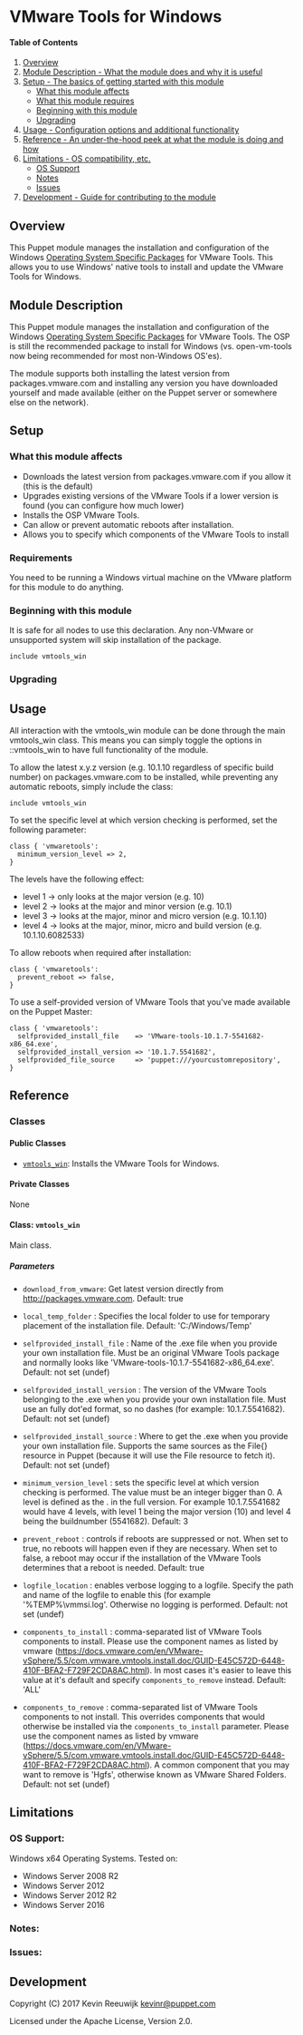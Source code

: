# VMware Tools for Windows

#### Table of Contents

1. [Overview](#overview)
2. [Module Description - What the module does and why it is useful](#module-description)
3. [Setup - The basics of getting started with this module](#setup)
    * [What this module affects](#what-this-module-affects)
    * [What this module requires](#requirements)
    * [Beginning with this module](#beginning-with-this-module)
    * [Upgrading](#upgrading)
4. [Usage - Configuration options and additional functionality](#usage)
5. [Reference - An under-the-hood peek at what the module is doing and how](#reference)
5. [Limitations - OS compatibility, etc.](#limitations)
    * [OS Support](#os-support)
    * [Notes](#notes)
    * [Issues](#issues)
6. [Development - Guide for contributing to the module](#development)

## Overview

This Puppet module manages the installation and configuration of the Windows [Operating System Specific Packages](http://packages.vmware.com/tools/releases/latest/windows/x64) for VMware Tools. This allows you to use Windows' native tools to install and update the VMware Tools for Windows.

## Module Description

This Puppet module manages the installation and configuration of the Windows [Operating System Specific Packages](http://packages.vmware.com/tools/releases/latest/windows/x64) for VMware Tools. The OSP is still the recommended package to install for Windows (vs. open-vm-tools now being recommended for most non-Windows OS'es).

The module supports both installing the latest version from packages.vmware.com and installing any version you have downloaded yourself and made available (either on the Puppet server or somewhere else on the network).

## Setup

### What this module affects

* Downloads the latest version from packages.vmware.com if you allow it (this is the default)
* Upgrades existing versions of the VMware Tools if a lower version is found (you can configure how much lower)
* Installs the OSP VMware Tools.
* Can allow or prevent automatic reboots after installation.
* Allows you to specify which components of the VMware Tools to install

### Requirements

You need to be running a Windows virtual machine on the VMware platform for this module to do anything.

### Beginning with this module

It is safe for all nodes to use this declaration.  Any non-VMware or unsupported system will skip installation of the package.
```puppet
include vmtools_win
```

### Upgrading

## Usage

All interaction with the vmtools_win module can be done through the main vmtools_win class. This means you can simply toggle the options in ::vmtools_win to have full functionality of the module.

To allow the latest x.y.z version (e.g. 10.1.10 regardless of specific build number) on packages.vmware.com to be installed, while preventing any automatic reboots, simply include the class:

```puppet
include vmtools_win
```

To set the specific level at which version checking is performed, set the following parameter:

```puppet
class { 'vmwaretools':
  minimum_version_level => 2,
}
```

The levels have the following effect:
* level 1 -> only looks at the major version (e.g. 10)
* level 2 -> looks at the major and minor version (e.g. 10.1)
* level 3 -> looks at the major, minor and micro version (e.g. 10.1.10)
* level 4 -> looks at the major, minor, micro and build version (e.g. 10.1.10.6082533)

To allow reboots when required after installation:

```puppet
class { 'vmwaretools':
  prevent_reboot => false,
}
```

To use a self-provided version of VMware Tools that you've made available on the Puppet Master:

```puppet
class { 'vmwaretools':
  selfprovided_install_file    => 'VMware-tools-10.1.7-5541682-x86_64.exe',
  selfprovided_install_version => '10.1.7.5541682',
  selfprovided_file_source     => 'puppet:///yourcustomrepository',
}
```

## Reference

### Classes

#### Public Classes

* [`vmtools_win`](#class-vmtools_win): Installs the VMware Tools for Windows.

#### Private Classes

None

#### Class: `vmtools_win`

Main class.

##### Parameters

* `download_from_vmware`: Get latest version directly from http://packages.vmware.com.  Default: true

* `local_temp_folder` : Specifies the local folder to use for temporary placement of the installation file. Default: 'C:/Windows/Temp'

* `selfprovided_install_file` : Name of the .exe file when you provide your own installation file. Must be an original VMware Tools package and normally looks like 'VMware-tools-10.1.7-5541682-x86_64.exe'. Default: not set (undef)

* `selfprovided_install_version` : The version of the VMware Tools belonging to the .exe when you provide your own installation file. Must use an fully dot'ed format, so no dashes (for example: 10.1.7.5541682). Default: not set (undef)

* `selfprovided_install_source` : Where to get the .exe when you provide your own installation file. Supports the same sources as the File{} resource in Puppet (because it will use the File resource to fetch it). Default: not set (undef)

* `minimum_version_level` : sets the specific level at which version checking is performed. The value must be an integer bigger than 0. A level is defined as the . in the full version. For example 10.1.7.5541682 would have 4 levels, with level 1 being the major version (10) and level 4 being the buildnumber (5541682). Default: 3

* `prevent_reboot` : controls if reboots are suppressed or not. When set to true, no reboots will happen even if they are necessary. When set to false, a reboot may occur if the installation of the VMware Tools determines that a reboot is needed. Default: true

* `logfile_location` : enables verbose logging to a logfile. Specify the path and name of the logfile to enable this (for example '%TEMP%\vmmsi.log'. Otherwise no logging is performed. Default: not set (undef)

* `components_to_install` : comma-separated list of VMware Tools components to install. Please use the component names as listed by vmware (https://docs.vmware.com/en/VMware-vSphere/5.5/com.vmware.vmtools.install.doc/GUID-E45C572D-6448-410F-BFA2-F729F2CDA8AC.html). In most cases it's easier to leave this value at it's default and specify `components_to_remove` instead. Default: 'ALL' 

* `components_to_remove` : comma-separated list of VMware Tools components to not install. This overrides components that would otherwise be installed via the `components_to_install` parameter. Please use the component names as listed by vmware (https://docs.vmware.com/en/VMware-vSphere/5.5/com.vmware.vmtools.install.doc/GUID-E45C572D-6448-410F-BFA2-F729F2CDA8AC.html). A common component that you may want to remove is 'Hgfs', otherwise known as VMware Shared Folders. Default: not set (undef)

## Limitations

### OS Support:

Windows x64 Operating Systems. Tested on:
* Windows Server 2008 R2
* Windows Server 2012
* Windows Server 2012 R2
* Windows Server 2016

### Notes:

### Issues:

## Development

Copyright (C) 2017 Kevin Reeuwijk <kevinr@puppet.com>

Licensed under the Apache License, Version 2.0.
